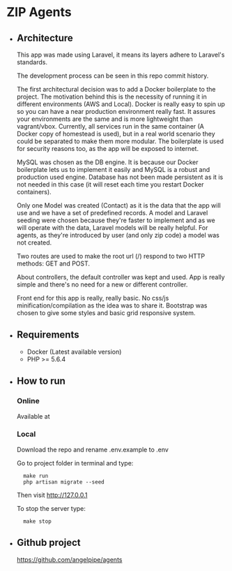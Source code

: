 # ZIP Agents

+ ## Architecture

    This app was made using Laravel, it means its layers adhere to Laravel's 
    standards.

    The development process can be seen in this repo commit history.

    The first architectural decision was to add a Docker boilerplate to the 
    project. The motivation behind this is the necessity of running it in 
    different environments (AWS and Local). Docker is really easy to spin up
    so you can have a near production environment really fast. It assures
    your environments are the same and is more lightweight than vagrant/vbox.
    Currently, all services run in the same container (A Docker copy of
    homestead is used), but in a real world scenario they could be
    separated to make them more modular. The boilerplate is used for
    security reasons too, as the app will be exposed to internet.
    
    MySQL was chosen as the DB engine. It is because our Docker boilerplate
    lets us to implement it easily and MySQL is a robust and production used
    engine. Database has not been made persistent as it is not needed in
    this case (it will reset each time you restart Docker containers).
    
    Only one Model was created (Contact) as it is the data that the app will
    use and we have a set of predefined records. A model and Laravel seeding
    were chosen because they're faster to implement and as we will operate
    with the data, Laravel models will be really helpful. For agents, as
    they're introduced by user (and only zip code) a model was not created.
    
    Two routes are used to make the root url (/) respond to two HTTP methods:
    GET and POST.
        
    About controllers, the default controller was kept and used. App is
    really simple and there's no need for a new or different controller.
    
    Front end for this app is really, really basic. No css/js
    minification/compilation as the idea was to share it. Bootstrap was
    chosen to give some styles and basic grid responsive system.

+ ## Requirements

	* Docker (Latest available version)
	* PHP >= 5.6.4

+ ## How to run

	### Online

	Available at 

	### Local
    	
    Download the repo and rename .env.example to .env
    	
    Go to project folder in terminal and type:

    	make run
    	php artisan migrate --seed

    Then visit http://127.0.0.1
    
    To stop the server type:
    
    	make stop

+ ## Github project

	https://github.com/angelpipe/agents
